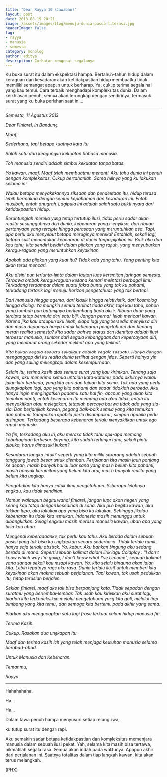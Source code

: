 ```yaml
---
title: "Dear Rayya 10 (Jawaban)"
layout: post
date: 2013-08-19 20:21
image: /assets/images/blog/menuju-dunia-pasca-literasi.jpg
headerImage: false
tag:
- rayya
- manusia
- semesta
category: monolog
author: aditya 
description: Curhatan mengenai segalanya
---
```


Ku buka surat itu dalam ekspektasi hampa. Bertahun-tahun hidup dalam keraguan dan kesadaran akan ketidakpastian hidup membuatku tidak memiliki semangat apapun untuk berharap. Ya, cukup terima segala hal yang kau temui. Cara terbaik menghadapi kompleksitas dunia. Dalam keikhlasan penuh, semua akan terungkap dengan sendirinya, termasuk surat yang ku buka perlahan saat ini...

***

_Semesta, 11 Agustus 2013_

_Dear Finiarel, in Bandung._

_Maaf._

_Sederhana, tapi betapa kuatnya kata itu._

_Salah satu dari keagungan kekuatan bahasa manusia._

_Toh manusia sendiri adalah simbol kekuatan tanpa batas._

_Ya kawan, maaf. Maaf telah membuatmu menanti. Aku tahu dunia ini penuh dengan kompleksitas. Cukup bertahanlah. Sama halnya yang ku lakukan selama ini._

_Walau betapa menyakitkannya siksaan dan penderitaan itu, hidup terasa lebih bermakna dengan semua kepahaman dan kesadaran ini.  Entah musibah, entah anugrah. Lagipula ini adalah salah satu bukti nyata dari ketidakpastian hidup._

_Beruntunglah mereka yang tetap tertutup ilusi, tidak perlu sadar akan realita sesungguhnya dari dunia, kebenaran yang menyiksa, dari ribuan pertanyaan yang tercipta hingga perasaan yang meruntuhkan asa. Tapi, apa perlu aku menyebut betapa meruginya mereka? Entahlah, sekali lagi, betapa sulit menentukan kebenaran di dunia tanpa pijakan ini. Baik aku dan kau tahu, kita sendiri berdiri dalam pijakan yang rapuh, yang menyuburkan keragu-raguan yang meruntuhkan keyakinan._

_Apakah ada pijakan yang kuat itu? Tidak ada yang tahu. Yang penting kita akan terus mencari._

_Aku disini pun terlunta-lunta dalam lautan luas kerumitan jaringan semesta. Terbawa ombak keragu-raguan kesana kemari melintasi berbagai ilmu. Terkadang terdampar dalam suatu fakta buntu yang tak ku pahami, terkadang tertarik lagi menuju horizon pengetahuan yang tak bertepi._

_Dari manusia hingga agama, dari klasik hingga relativistik, dari kosmolog hingga dialog. Ya mungkin semua terlihat tiada akhir, tapi kau tahu, pohon yang tumbuh pun batangnya berkembang tiada akhir. Ribuan daun yang tercipta tetap bermula dari satu biji. Jangan pernah lelah mencari kawan. Karena jika kau ataupun aku lelah, siapa lagi yang bersedia menyiksa diri dan masa depannya hanya untuk kebenaran pengetahuan dan benang merah realita semesta? Kita sadar bahwa status dan identitas adalah ilusi terbesar manusia, sumber dari segala kebanggaan dan kepercayaan diri, yang membuat orang sekedar melihat apa yang terlihat._

_Kita bukan segala sesuatu sekaligus adalah segala sesuatu. Hanya dengan menganggap diri itu realita dunia terlihat dengan jelas. Seperti halnya yin dan yang saling melengkapi dalam kesempurnaan._

_Selain itu, terima kasih atas semua surat yang kau kirimkan. Tenang saja kawan, aku menerima semua untaian kata-katamu, pada akhirnya walau jalan kita berbeda, yang kita cari dan tujuan kita sama. Tak ada yang perlu diungkapkan lagi, apa yang kita pahami dan sadari tidaklah berbeda. Aku hanya ingin mengingatkan padamu satu hal fin, apapun yang akan kita temukan nanti, entah kebenaran itu memang ada atau tidak, entah itu menyakitkan atau melegakan, tetaplah percaya bahwa tidak ada yang sia-sia. Dan berjanjilah kawan, pegang baik-baik semua yang kita temukan dan pahami. Sampaikan apabila perlu disampaikan, simpan apabila perlu disimpan. Terkadang beberapa kebenaran terlalu menyakitkan untuk ego rapuh manusia._

_Ya fin, terkadang aku iri, aku merasa tidak tahu apa-apa memang kebahagiaan terbesar. Sayang, kita sudah terlanjur tahu, sekali pintu dibuka, harus dimasuki bukan?_

_Kesadaran langka intuitif seperti yang kita miliki sekarang adalah sebuah tanggung jawab besar untuk diemban. Perjalanan kita masih jauh panjang ke depan, masih banyak hal di luar sana yang masih belum kita pahami, masih banyak kerumitan yang belum kita urai, masih banyak realita yang belum kita ungkap._

_Pengabdian kita hanya untuk ilmu pengetahuan. Seberapa lelahnya engkau, kau tidak sendirian._

_Namun walaupun begitu wahai finiarel, jangan lupa akan negeri yang sering kau tatap dengan kesedihan di sana. Aku pun begitu kawan, aku takkan lupa, aku lakukan apa yang bisa ku lakukan. Sehingga jikalau kebenaran itu tidak kita temukan, Indonesia masih menunggu untuk dibangkitkan. Selagi engkau masih merasa manusia kawan, ubah apa yang bisa kau ubah._

_Mengenai keberadaanku, tak perlu kau tahu. Aku berada dalam sebuah posisi yang tak bisa ku ungkapkan secara sederhana. Tidak terlalu rumit, hanya saja terlalu abstrak. Ya, kabur. Aku bahkan bingung aku sedang berada di mana. Seperti sebuah kalimat dalam lirik lagu Coldplay : "I don't know which way I'm going, I don't know what I've become", sebuah kalimat yang sangat sekali kau resapi kawan. Ya, kita selalu bingung akan jalan kita. Lebih tepatnya ragu aku rasa. Dunia terlalu ilusif untuk memberi kita keyakinan akan makna sebuah perjalanan. Tapi kawan, tak usah pedulikan itu, tetap teruslah berjalan._

_Sekian finiarel, maaf aku tak bisa berpanjang kata. Tidak sepadan dengan suratmu yang berlembar-lembar. Tak usah kau kirimkan aku surat lagi, biarlah kita terkoneksikan melalui pengetahuan yang kita gali, melalui tiap bimbang yang kita temui, dan semoga kita bertemu pada akhir yang sama._

_Biarkan aku mengucapkan satu lagi frase terkuat dalam hidup manusia fin._

_Terima Kasih._

_Cukup. Rasakan dua ungkapan itu._

_Maaf dan terima kasih lah yang telah menjaga keutuhan manusia selama berabad-abad._

_Untuk Manusia dan Kebenaran._

_Temanmu,_

_Rayya_

***

Hahahahaha.

Ha...

Ha...

Dalam tawa penuh hampa menyusuri setiap relung jiwa,

ku tutup surat itu dengan rapi.

Aku semakin sadar betapa ketidakpastian dan kompleksitas memenjara manusia dalam sebuah ilusi pekat. Yah, selama kita masih bisa tertawa, nikmatilah segala rasa. Semua akan indah pada waktunya. Apapun akhir dari perjalanan ini. Saatnya totalitas dalam tiap langkah kawan, kita akan terus melangkah.

(PHX)